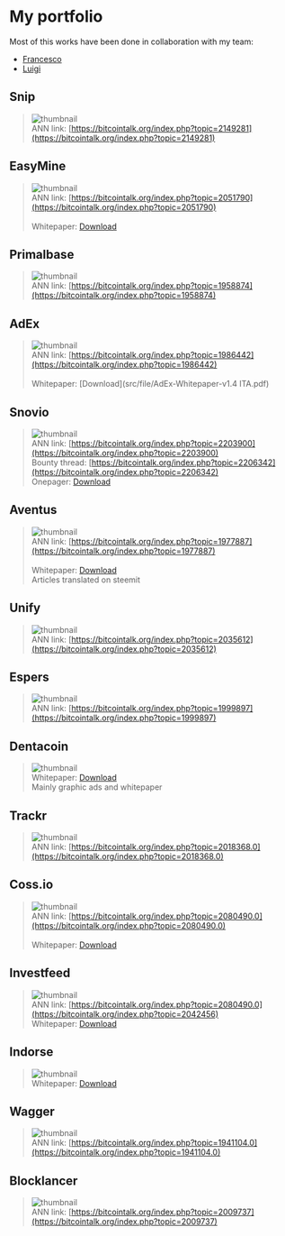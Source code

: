 
<link href="resize.css" type="text/css" rel="stylesheet"></link>

# My portfolio 
Most of this works have been done in collaboration with my team:
* [Francesco](https://github.com/franz-ops)
* [Luigi](https://github.com/Lu191)


## Snip
>![thumbnail](src/img/snip.png)<br>
ANN link: [https://bitcointalk.org/index.php?topic=2149281](https://bitcointalk.org/index.php?topic=2149281)

## EasyMine

>![thumbnail](src/img/easymine.jpg)<br>
ANN link: [https://bitcointalk.org/index.php?topic=2051790](https://bitcointalk.org/index.php?topic=2051790)<br>  
Whitepaper: [Download](src/file/easyMINE_Whitepaper_2.1_IT.pdf)

## Primalbase
>![thumbnail](src/img/primalbase.png)<br>
ANN link: [https://bitcointalk.org/index.php?topic=1958874](https://bitcointalk.org/index.php?topic=1958874)<br>

## AdEx 
>![thumbnail](src/img/AdEx.png)<bR>
ANN link: [https://bitcointalk.org/index.php?topic=1986442](https://bitcointalk.org/index.php?topic=1986442)<br>  
Whitepaper: [Download](src/file/AdEx-Whitepaper-v1.4 ITA.pdf)

## Snovio
>![thumbnail](src/img/snovio.png)<br>
ANN link: [https://bitcointalk.org/index.php?topic=2203900](https://bitcointalk.org/index.php?topic=2203900)<br>
Bounty thread: [https://bitcointalk.org/index.php?topic=2206342](https://bitcointalk.org/index.php?topic=2206342)  
Onepager: [Download](src/file/OnePagerIt.pdf)

## Aventus
>![thumbnail](src/img/avt.png)<br>
ANN link: [https://bitcointalk.org/index.php?topic=1977887](https://bitcointalk.org/index.php?topic=1977887)<br>  
Whitepaper: [Download](src/file/whitepaper_AVENTUS_ITA.pdf)  
Articles translated on steemit

## Unify
>![thumbnail](src/img/unify.png)<br>
ANN link: [https://bitcointalk.org/index.php?topic=2035612](https://bitcointalk.org/index.php?topic=2035612)


## Espers
>![thumbnail](src/img/espers.png)<br>
ANN link: [https://bitcointalk.org/index.php?topic=1999897](https://bitcointalk.org/index.php?topic=1999897)

## Dentacoin
>![thumbnail](src/img/dentacoin.png)<br>
Whitepaper: [Download](src/docs/Whitepaper_dentacoin_ITA.pdf)<br>
Mainly graphic ads and whitepaper


## Trackr
>![thumbnail](src/img/trackr.png)<br>
ANN link: [https://bitcointalk.org/index.php?topic=2018368.0](https://bitcointalk.org/index.php?topic=2018368.0)

## Coss.io
>![thumbnail](src/img/coss.png)<br>
ANN link: [https://bitcointalk.org/index.php?topic=2080490.0](https://bitcointalk.org/index.php?topic=2080490.0)<br>  
Whitepaper: [Download](src/docs/coss-whitepaper-v3_ITA.pdf)

## Investfeed
>![thumbnail](src/img/investfeed.png)<br>
ANN link: [https://bitcointalk.org/index.php?topic=2080490.0](https://bitcointalk.org/index.php?topic=2042456)  <br>
Whitepaper: [Download](src/docs/investFeedInc.pdf)


## Indorse
>![thumbnail](src/img/indorse.png)<br>
Whitepaper: [Download](src/docs/Indorse-Whitepaper-v0.5.0.pdf)

## Wagger
>![thumbnail](src/img/wagerr.jpg)<br>
ANN link: [https://bitcointalk.org/index.php?topic=1941104.0](https://bitcointalk.org/index.php?topic=1941104.0)


## Blocklancer
>![thumbnail](src/img/blocklancer.png)<br>
ANN link: [https://bitcointalk.org/index.php?topic=2009737](https://bitcointalk.org/index.php?topic=2009737)